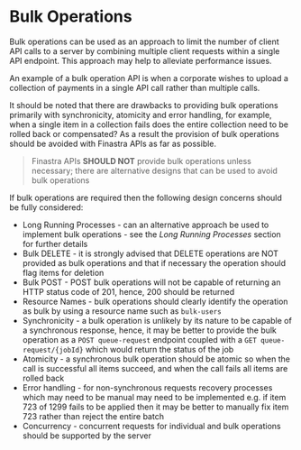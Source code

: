 # Bulk Operations

Bulk operations can be used as an approach to limit the number of client
API calls to a server by combining multiple client requests within a
single API endpoint. This approach may help to alleviate performance
issues.

An example of a bulk operation API is when a corporate wishes to upload
a collection of payments in a single API call rather than multiple
calls.

It should be noted that there are drawbacks to providing bulk operations
primarily with synchronicity, atomicity and error handling, for example,
when a single item in a collection fails does the entire collection need
to be rolled back or compensated? As a result the provision of bulk
operations should be avoided with Finastra APIs as far as possible.

> Finastra APIs **SHOULD NOT** provide bulk operations unless necessary;
> there are alternative designs that can be used to avoid bulk
> operations

If bulk operations are required then the following design concerns
should be fully considered:

-   Long Running Processes - can an alternative approach be used to
    implement bulk operations - see the *Long Running Processes* section
    for further details
-   Bulk DELETE - it is strongly advised that DELETE operations are NOT
    provided as bulk operations and that if necessary the operation
    should flag items for deletion
-   Bulk POST - POST bulk operations will not be capable of returning an
    HTTP status code of 201, hence, 200 should be returned
-   Resource Names - bulk operations should clearly identify the
    operation as bulk by using a resource name such as `bulk-users`
-   Synchronicity - a bulk operation is unlikely by its nature to be
    capable of a synchronous response, hence, it may be better to
    provide the bulk operation as a `POST queue-request` endpoint
    coupled with a `GET queue-request/{jobId}` which would return the
    status of the job
-   Atomicity - a synchronous bulk operation should be atomic so when
    the call is successful all items succeed, and when the call fails
    all items are rolled back
-   Error handling - for non-synchronous requests recovery processes
    which may need to be manual may need to be implemented e.g. if item
    723 of 1299 fails to be applied then it may be better to manually
    fix item 723 rather than reject the entire batch
-   Concurrency - concurrent requests for individual and bulk operations
    should be supported by the server